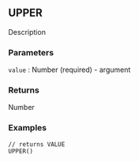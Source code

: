 ## UPPER

Description

### Parameters
`value` : Number (required) - argument

### Returns
Number

### Examples
```
// returns VALUE
UPPER()
```
